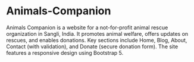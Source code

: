 # Animals-Companion
Animals Companion is a website for a not-for-profit animal rescue organization in Sangli, India. It promotes animal welfare, offers updates on rescues, and enables donations. Key sections include Home, Blog, About, Contact (with validation), and Donate (secure donation form). The site features a responsive design using Bootstrap 5.
